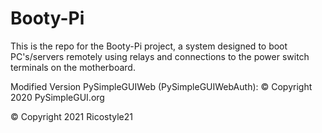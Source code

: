 # Booty-Pi

This is the repo for the Booty-Pi project, a system designed to boot PC's/servers remotely using relays and connections to the power switch terminals on the motherboard.

Modified Version PySimpleGUIWeb (PySimpleGUIWebAuth): © Copyright 2020 PySimpleGUI.org

© Copyright 2021 Ricostyle21
